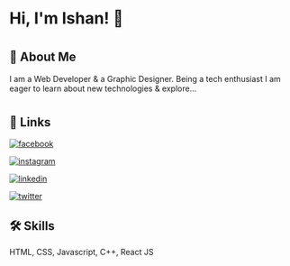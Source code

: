 

<!--
**ishangupta6412/ishangupta6412** is a ✨ _special_ ✨ repository because its `README.md` (this file) appears on your GitHub profile.

Here are some ideas to get you started:

- 🔭 I’m currently working on ...
- 🌱 I’m currently learning ...
- 👯 I’m looking to collaborate on ...
- 🤔 I’m looking for help with ...
- 💬 Ask me about ...
- 📫 How to reach me: ...
- 😄 Pronouns: ...
- ⚡ Fun fact: ...
-->


# Hi, I'm Ishan! 👋

  # 

## 🚀 About Me

I am a Web Developer
& a Graphic Designer. Being a tech enthusiast 
I am eager to learn about new technologies & explore...


  
# 

## 🔗 Links
[![facebook](https://img.shields.io/badge/facebook-0A66C2?style=for-the-badge&logo=facebook&logoColor=white)](https://www.facebook.com/profile.php?id=100011038712583)

[![instagram](https://img.shields.io/badge/instagram-red?style=for-the-badge&logo=instagram&logoColor=white)](https://www.instagram.com/ishangupta641/)

[![linkedin](https://img.shields.io/badge/linkedin-0A66C2?style=for-the-badge&logo=linkedin&logoColor=white)](https://www.linkedin.com/in/ishan-gupta-0652611b8/)

[![twitter](https://img.shields.io/badge/twitter-1DA1F2?style=for-the-badge&logo=twitter&logoColor=white)](https://twitter.com/ishangupta641)

  
## 🛠 Skills
HTML, CSS, Javascript, C++, React JS
